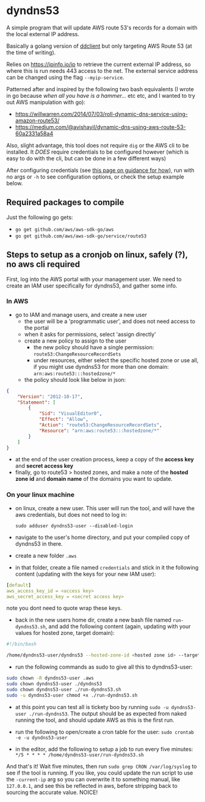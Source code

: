 # dyndns53

A simple program that will update AWS route 53's records for a domain with the local external IP address.

Basically a golang version of [ddclient](https://github.com/ddclient/ddclient) but only targeting AWS Route 53 (at the time of writing).

Relies on https://ipinfo.io/ip to retrieve the current external IP address, so where this is run needs 443 access to the net. The external service address can be changed using the flag `--myip-service`.

Patterned after and inspired by the following two bash equivalents (I wrote in go because *when all you have is a hammer...* etc etc, and I wanted to try out AWS manipulation with go):

- https://willwarren.com/2014/07/03/roll-dynamic-dns-service-using-amazon-route53/
- https://medium.com/@avishayil/dynamic-dns-using-aws-route-53-60a2331a58a4

Also, slight advantage, this tool does not require `dig` or the AWS cli to be installed. It *DOES* require credentials to be configured however (which is easy to do with the cli, but can be done in a few different ways)

After configuring credentials (see [this page on guidance for how](https://docs.aws.amazon.com/sdk-for-go/v1/developer-guide/configuring-sdk.html#specifying-credentials)), run with no args or `-h` to see configuration options, or check the setup example below.

## Required packages to compile

Just the following go gets:

- `go get github.com/aws/aws-sdk-go/aws`
- `go get github.com/aws/aws-sdk-go/service/route53`

## Steps to setup as a cronjob on linux, safely (?), no aws cli required

First, log into the AWS portal with your management user. We need to create an IAM user specifically for dyndns53, and gather some info.

### In AWS

- go to IAM and manage users, and create a new user
    - the user will be a 'programmatic user', and does not need access to the portal
    - when it asks for permissions, select 'assign directly'
    - create a new policy to assign to the user
        - the new policy should have a single permission: `route53:ChangeResourceRecordSets`
        - under resources, either select the specific hosted zone or use all, if you might use dyndns53 for more than one domain: `arn:aws:route53:::hostedzone/*`
    - the policy should look like below in json:

```json
{
    "Version": "2012-10-17",
    "Statement": [
        {
            "Sid": "VisualEditor0",
            "Effect": "Allow",
            "Action": "route53:ChangeResourceRecordSets",
            "Resource": "arn:aws:route53:::hostedzone/*"
        }
    ]
}
```

- at the end of the user creation process, keep a copy of the **access key** and **secret access key**
- finally, go to route53 > hosted zones, and make a note of the **hosted zone id** and **domain name** of the domains you want to update.

### On your linux machine

- on linux, create a new user. This user will run the tool, and will have the aws credentials, but does not need to log in:

    `sudo adduser dyndns53-user --disabled-login`

- navigate to the user's home directory, and put your compiled copy of dyndns53 in there.
- create a new folder `.aws`
- in that folder, create a file named `credentials` and stick in it the following content (updating with the keys for your new IAM user):

```yaml
[default]
aws_access_key_id = <access key>
aws_secret_access_key = <secret access key>
```

note you dont need to quote wrap these keys.

- back in the new users home dir, create a new bash file named `run-dyndns53.sh`, and add the following content (again, updating with your values for hosted zone, target domain):

```bash
#!/bin/bash

/home/dyndns53-user/dyndns53 --hosted-zone-id <hosted zone id> --target-domain <domain name>
```

- run the following commands as sudo to give all this to dyndns53-user:

```bash
sudo chown -R dyndns53-user .aws
sudo chown dyndns53-user ./dyndns53
sudo chown dyndns53-user ./run-dyndns53.sh
sudo -u dyndns53-user chmod +x ./run-dyndns53.sh
```

- at this point you can test all is tickety boo by running `sudo -u dyndns53-user ./run-dyndns53`. The output should be as expected from naked running the tool, and should update AWS as this is the first run.

- run the following to open/create a cron table for the user: `sudo crontab -e -u dyndns53-user`
- in the editor, add the following to setup a job to run every five minutes: `*/5 * * * * /home/dyndns53-user/run-dyndns53.sh`

And that's it! Wait five minutes, then run `sudo grep CRON /var/log/syslog` to see if the tool is running. If you like, you could update the run script to use the `-current-ip` arg so you can overwrite it to something manual, like `127.0.0.1`, and see this be reflected in aws, before stripping back to sourcing the accurate value. NOICE!